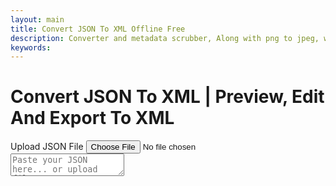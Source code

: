 ```yaml
---
layout: main
title: Convert JSON To XML Offline Free
description: Converter and metadata scrubber, Along with png to jpeg, wav to mp3, Recet Image & Much more;
keywords: 
---
```

<script src="https://cdn.jsdelivr.net/gh/vkiryukhin/vkBeautify/vkbeautify.js"></script>
<script src="https://code.jquery.com/jquery-3.6.0.min.js"></script>
<script src="https://cdn.jsdelivr.net/npm/jsonview@1.2.0/dist/jquery.jsonview.min.js"></script>
<link href="https://cdn.jsdelivr.net/npm/jsonview@1.2.0/dist/jquery.jsonview.min.css" rel="stylesheet">



<h1>Convert JSON To XML | Preview, Edit And Export To XML</h1>
<!-- Tool section -->
<section class="tool-section container">
    <div class="upload-section">
        <label for="json-file" class="upload-label">Upload JSON File</label>
        <input type="file" id="json-file" accept=".json">
    </div>

<div id="loader" style="display:none;">⏳ Loading file...</div>
    <div style="width: 99%; justify-content: flex-end; margin-top: 1rem; position: sticky; display:none;"
        id="exportOptions">
        <label class="export-label" onclick="convertToXML()"><u>Convert JSON To XML</u></label>
    </div>
</section>
<div id="json-tool-wrapper">
  <div id="json-editor-container">
   <textarea id="json-editor" placeholder="Paste your JSON here... or upload file"></textarea>
  </div>
  <div id="json-viewer-container" style="display: flex; justify-content:start;">
   <div id="json-tree-viewer" style="display: flex; justify-content:start;"></div>
  </div>
</div>
<div style="min-width: 100%; display:none; justify-content: flex-end; margin-top: 1rem; margin-bottom: 1rem;" id="exportButtons">
 <label class="export-label" onclick="exportToXML()"><u> Export To XML</u></label>
 <label class="export-label" onclick="showJson()"><u>Show JSON</u></label>
</div>
   <textarea id="xml-viewer" placeholder="Data Will Be Displayed Here" style="display:none; width: 98%; margin-left: 1rem; height: 68vh;"></textarea>

<script src="/assets/js/json-to-xml.js"></script>

